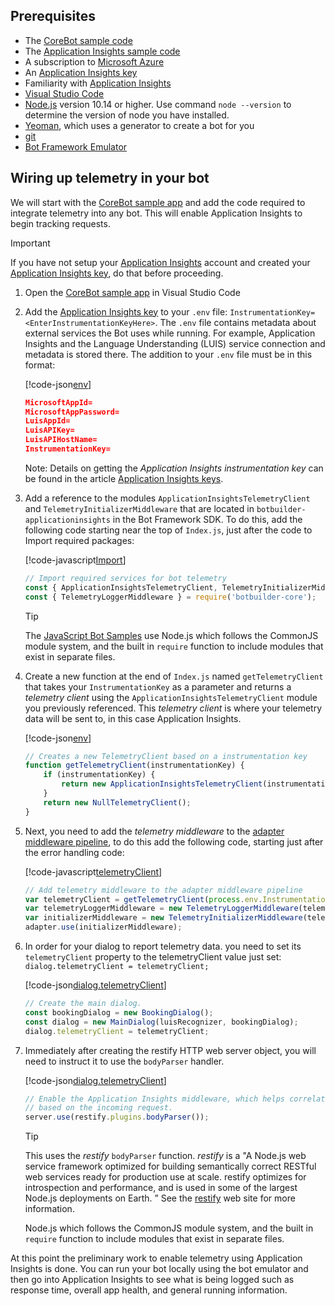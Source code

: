 ## Prerequisites

- The [CoreBot sample code](https://aka.ms/js-core-sample)
- The [Application Insights sample code](https://aka.ms/javascript-corebot-app-insights-sample)
- A subscription to [Microsoft Azure](https://portal.azure.com/)
- An [Application Insights key](../bot-service-resources-app-insights-keys.md)
- Familiarity with [Application Insights](https://aka.ms/appinsights-overview)
- [Visual Studio Code](https://www.visualstudio.com/downloads)
- [Node.js](https://nodejs.org/) version 10.14 or higher. Use command `node --version` to determine the version of node you have installed. 
- [Yeoman](http://yeoman.io/), which uses a generator to create a bot for you
- [git](https://git-scm.com/)
- [Bot Framework Emulator](https://aka.ms/bot-framework-emulator-readme)



## Wiring up telemetry in your bot

We will start with the [CoreBot sample app](https://aka.ms/js-core-sample) and add the code required to integrate telemetry into any bot. This will enable Application Insights to begin tracking requests.

> [!IMPORTANT]
> If you have not setup your [Application Insights](https://aka.ms/appinsights-overview) account and created your [Application Insights key](../bot-service-resources-app-insights-keys.md), do that before proceeding.

1. Open the [CoreBot sample app](https://aka.ms/js-core-sample) in Visual Studio Code

2. Add the [Application Insights key](../bot-service-resources-app-insights-keys.md) to your `.env` file: `InstrumentationKey=<EnterInstrumentationKeyHere>`. The `.env` file contains metadata about external services the Bot uses while running. For example, Application Insights and the Language Understanding (LUIS) service connection and metadata is stored there. The addition to your `.env` file must be in this format:

    [!code-json[env](~/../botbuilder-samples/samples/javascript_nodejs/21.corebot-app-insights/.env?range=1-6&highlight=6)]


    <!-- TODO: Comment out this code block once the code snippet link is validated. --->
    ```json
    MicrosoftAppId=
    MicrosoftAppPassword=
    LuisAppId=
    LuisAPIKey=
    LuisAPIHostName=
    InstrumentationKey=
    ```
    Note: Details on getting the _Application Insights instrumentation key_ can be found in the article [Application Insights keys](../bot-service-resources-app-insights-keys.md).

3. Add a reference to the modules `ApplicationInsightsTelemetryClient` and `TelemetryInitializerMiddleware`  that are located in `botbuilder-applicationinsights` in the Bot Framework SDK. To do this, add the following code starting near the top of `Index.js`, just after the code to Import required packages:

    [!code-javascript[Import](~/../botbuilder-samples/samples/javascript_nodejs/21.corebot-app-insights/index.js?range=10-12)]


    <!-- TODO: Comment out this code block once the code snippet link is validated. --->
    ```javascript
    // Import required services for bot telemetry
    const { ApplicationInsightsTelemetryClient, TelemetryInitializerMiddleware } = require('botbuilder-applicationinsights');
    const { TelemetryLoggerMiddleware } = require('botbuilder-core');
    ```

    > [!TIP]
    > The [JavaScript Bot Samples](https://github.com/microsoft/BotBuilder-Samples/tree/master/samples/javascript_nodejs) use Node.js which follows the CommonJS module system, and the built in `require` function to include modules that exist in separate files. 

4. Create a new function at the end of `Index.js` named `getTelemetryClient` that takes your `InstrumentationKey` as a parameter and returns a _telemetry client_ using the `ApplicationInsightsTelemetryClient` module you previously referenced. This  _telemetry client_ is where your telemetry data will be sent to, in this case Application Insights.

    [!code-json[env](~/../botbuilder-samples/samples/javascript_nodejs/21.corebot-app-insights/index.js?range=98-104)]

    <!-- TODO: Comment out this code block once the code snippet link is validated. --->
    ```javascript
    // Creates a new TelemetryClient based on a instrumentation key
    function getTelemetryClient(instrumentationKey) {
        if (instrumentationKey) {
            return new ApplicationInsightsTelemetryClient(instrumentationKey);
        }
        return new NullTelemetryClient();
    }
    ```


5. Next, you need to add the _telemetry middleware_ to the [adapter middleware pipeline](https://docs.microsoft.com/azure/bot-service/bot-builder-concept-middleware?view=azure-bot-service-4.0#the-bot-middleware-pipeline), to do this add the following code, starting just after the error handling code:  

    <!-- This level of detail may be too much:
        - The first step is to create a new telemetry client, in this case you are using Application Insights as the telemetry client using the module `ApplicationInsightsTelemetryClient` referenced in the previous step. This line of code will call the function `getTelemetryClient` that you will soon create, passing in the Application Insights key and that function will return a new telemetry client: `var telemetryClient = getTelemetryClient(process.env.InstrumentationKey);`. 
        - You will pass the telemetry client you just created to the `TelemetryLoggerMiddleware` function: `var telemetryLoggerMiddleware = new TelemetryLoggerMiddleware(telemetryClient, true);` which creates a TelemetryLoggerMiddleware object that you will use to create
        - 
    -->


    [!code-javascript[telemetryClient](~/../botbuilder-samples/samples/javascript_nodejs/21.corebot-app-insights/index.js?range=48-52)]


    <!-- TODO: Comment out this code block once the code snippet link is validated. --->
    ```javascript
    // Add telemetry middleware to the adapter middleware pipeline
    var telemetryClient = getTelemetryClient(process.env.InstrumentationKey);
    var telemetryLoggerMiddleware = new TelemetryLoggerMiddleware(telemetryClient, true);
    var initializerMiddleware = new TelemetryInitializerMiddleware(telemetryLoggerMiddleware, true);
    adapter.use(initializerMiddleware);
    ```

6. In order for your dialog to report telemetry data. you need to set its `telemetryClient` property to the telemetryClient value just set: `dialog.telemetryClient = telemetryClient;`

    [!code-json[dialog.telemetryClient](~/../botbuilder-samples/samples/javascript_nodejs/21.corebot-app-insights/index.js?range=70-73&highlight=73)]

    <!-- TODO: Comment out this code block once the code snippet link is validated. --->
    ```javascript
    // Create the main dialog.
    const bookingDialog = new BookingDialog();
    const dialog = new MainDialog(luisRecognizer, bookingDialog);
    dialog.telemetryClient = telemetryClient;
    ```

7. Immediately after creating the restify HTTP web server object, you will need to instruct it to use the `bodyParser` handler. <!--Need better/more detail-->

    [!code-json[dialog.telemetryClient](~/../botbuilder-samples/samples/javascript_nodejs/21.corebot-app-insights/index.js?range=80-82)]


    <!-- TODO: Comment out this code block once the code snippet link is validated. --->
    ```javascript
    // Enable the Application Insights middleware, which helps correlate all activity
    // based on the incoming request.
    server.use(restify.plugins.bodyParser());
    ```

    > [!TIP]
    > This uses the _restify_ `bodyParser` function. _restify_ is a "A Node.js web service framework optimized for building semantically correct RESTful web services ready for production use at scale. restify optimizes for introspection and performance, and is used in some of the largest Node.js deployments on Earth. ” See the [restify](http://restify.com) web site for more information.
    
    
    Node.js which follows the CommonJS module system, and the built in `require` function to include modules that exist in separate files. 

At this point the preliminary work to enable telemetry using Application Insights is done.  You can run your bot locally using the bot emulator and then go into Application Insights to see what is being logged such as response time, overall app health, and general running information. 